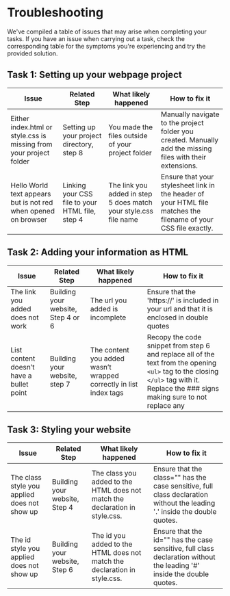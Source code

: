 # Troubleshooting
We've compiled a table of issues that may arise when completing your tasks. If you have an issue when carrying out a task, check the corresponding table for the symptoms you're experiencing and try the provided solution.

## Task 1: Setting up your webpage project

| Issue                                             | Related Step                             | What likely happened                            | How to fix it                                     |
|---------------------------------------------------|------------------------------------------|------------------------------------------------|---------------------------------------------------|
| Either index.html or style.css is missing from your project folder | Setting up your project directory, step 8 | You made the files outside of your project folder | Manually navigate to the project folder you created. Manually add the missing files with their extensions. |
| Hello World text appears but is not red when opened on browser    | Linking your CSS file to your HTML file, step 4 | The link you added in step 5 does match your style.css file name | Ensure that your stylesheet link in the header of your HTML file matches the filename of your CSS file exactly. |

## Task 2: Adding your information as HTML

| Issue                                 | Related Step               | What likely happened                   | How to fix it                                                                      |
|---------------------------------------|----------------------------|---------------------------------------|------------------------------------------------------------------------------------|
| The link you added does not work      | Building your website, Step 4 or 6 | The url you added is incomplete       | Ensure that the 'https://' is included in your url and that it is enclosed in double quotes |
| List content doesn’t have a bullet point | Building your website, step 7 | The content you added wasn’t wrapped correctly in list index tags | Recopy the code snippet from step 6 and replace all of the text from the opening `<ul>` tag to the closing `</ul>` tag with it. Replace the ### signs making sure to not replace any |

## Task 3: Styling your website

| Issue                                 | Related Step               | What likely happened                               | How to fix it                                                                 |
|---------------------------------------|----------------------------|----------------------------------------------------|-------------------------------------------------------------------------------|
| The class style you applied does not show up | Building your website, Step 4 | The class you added to the HTML does not match the declaration in style.css. | Ensure that the class="" has the case sensitive, full class declaration without the leading '.' inside the double quotes. |
| The id style you applied does not show up    | Building your website, Step 6 | The id you added to the HTML does not match the declaration in style.css.    | Ensure that the id="" has the case sensitive, full class declaration without the leading '#' inside the double quotes.    |
